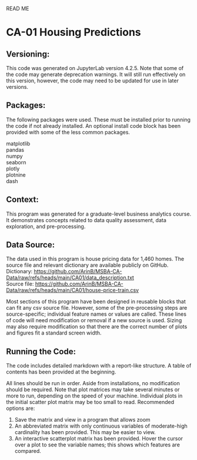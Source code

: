 READ ME

# CA-01 Housing Predictions

## Versioning:

This code was generated on JupyterLab version 4.2.5. Note that some of the code may generate deprecation warnings. It will still run effectively on this version, however, the code may need to be updated for use in later versions.

## Packages:

The following packages were used. These must be installed prior to running the code if not already installed. An optional install code block has been provided with some of the less common packages.

matplotlib <br>
pandas <br>
numpy <br>
seaborn <br>
plotly <br>
plotnine <br>
dash <br>

## Context:

This program was generated for a graduate-level business analytics course. It demonstrates concepts related to data quality assessment, data exploration, and pre-processing.

## Data Source:

The data used in this program is house pricing data for 1,460 homes. The source file and relevant dictionary are available publicly on GitHub.
	Dictionary: https://github.com/ArinB/MSBA-CA-Data/raw/refs/heads/main/CA01/data_description.txt <br>
	Source file: https://github.com/ArinB/MSBA-CA-Data/raw/refs/heads/main/CA01/house-price-train.csv <br>

Most sections of this program have been designed in reusable blocks that can fit any csv source file. However, some of the pre-processing steps are source-specific; individual feature names or values are called. These lines of code will need modification or removal if a new source is used. Sizing may also require modification so that there are the correct number of plots and figures fit a standard screen width.  

## Running the Code:

The code includes detailed markdown with a report-like structure. A table of contents has been provided at the beginning.

All lines should be run in order. Aside from installations, no modification should be required. Note that plot matrices may take several minutes or more to run, depending on the speed of your machine. Individual plots in the initial scatter plot matrix may be too small to read. Recommended options are:

1) Save the matrix and view in a program that allows zoom
2) An abbreviated matrix with only continuous variables of moderate-high cardinality has been provided. This may be easier to view.
3) An interactive scatterplot matrix has been provided. Hover the cursor over a plot to see the variable names; this shows which features are compared.


